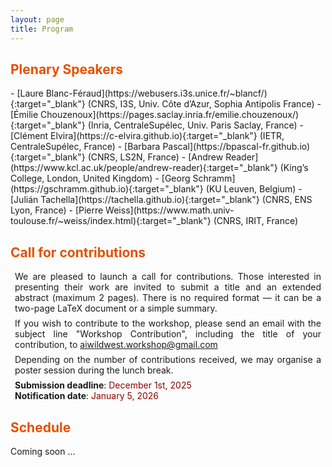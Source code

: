 ```yaml
---
layout: page
title: Program
---
```


<h2 style="color: #e65100;">Plenary Speakers</h2>
- [Laure Blanc-Féraud](https://webusers.i3s.unice.fr/~blancf/){:target="_blank"} (CNRS, I3S, Univ. Côte d’Azur, Sophia Antipolis France)  
- [Émilie Chouzenoux](https://pages.saclay.inria.fr/emilie.chouzenoux/){:target="_blank"} (Inria, CentraleSupélec, Univ. Paris Saclay, France)  
- [Clément Elvira](https://c-elvira.github.io){:target="_blank"} (IETR, CentraleSupélec, France)  
- [Barbara Pascal](https://bpascal-fr.github.io){:target="_blank"} (CNRS, LS2N, France)  
- [Andrew Reader](https://www.kcl.ac.uk/people/andrew-reader){:target="_blank"} (King’s College, London, United Kingdom) 
- [Georg Schramm](https://gschramm.github.io){:target="_blank"} (KU Leuven, Belgium)  
- [Julián Tachella](https://tachella.github.io){:target="_blank"} (CNRS, ENS Lyon, France)  
- [Pierre Weiss](https://www.math.univ-toulouse.fr/~weiss/index.html){:target="_blank"} (CNRS, IRIT, France)  

<h2 style="color: #e65100;">Call for contributions</h2>
<div style="text-align:justify; margin:0.5em; padding:0;">
We are pleased to launch a call for contributions. Those interested in presenting their work are invited to submit a title and an extended abstract (maximum 2 pages). There is no required format — it can be a two-page LaTeX document or a simple summary.
</div>
 <div style="text-align:justify; margin:0.5em; padding:0;">
If you wish to contribute to the workshop, please send an email with the subject line "Workshop Contribution", including the title of your contribution, to <a href="mailto:aiwildwest.workshop@gmail.com">aiwildwest.workshop@gmail.com</a>
</div>
<div style="text-align:justify; margin:0.5em; padding:0;">
Depending on the number of contributions received, we may organise a poster session during the lunch break.
</div>
<div style="text-align:justify; margin:0.5em; padding:0;">
<strong>Submission deadline</strong>: <span style="color: darkred;">December 1st, 2025 </span><br>
<strong>Notification date</strong>: <span style="color: darkred;">January 5, 2026 </span>
</div>

<h2 style="color: #e65100;">Schedule</h2>
Coming soon ...

<!--  **Day 1**
- 9h15 : 	**Welcome**
- 9h45-9h55 : **Introduction of the workshop**
- 10h00-10h40 : P1
- 10h50-11h10 : C1
- 11h15-11h55 :  P2
- 12h05-12h25 : C2
- 12h30	: **lunch break**
- 14h00-14h40	: P3
- 15h00-15h20	: C3
- 15h25	: **coffee break**
- 15h45-16h25 :	P4
- 16h35-16h55 :	C4
- 17h00-17h20 :	C5-->
	
<!--**Day 2**
- 9h00-9h40 :	P5
- 10h00-10h20 :	C6
- 10h25 :	**coffee break**
- 10h45-11h25 :	P6
- 11h35-11h55 :	C7
- 12h00-12h20 :	C8
- 12h25	: **lunch break**
- 14h00-14h40	: P8
- 15h00-15h20	: C9
- ... -->

